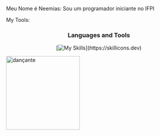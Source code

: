 Meu Nome é Neemias:
Sou um programador iniciante no IFPI

My Tools:


  
<h3 align="center">Languages and Tools</h3>

<div align="center">
  
 [![My Skills](https://skillicons.dev/icons?i=html,css,js,,prisma,,express,py,vscode,github,)](https://skillicons.dev)
 
</div>


<img src="https://media1.giphy.com/media/OkoScrMcY324r1j1HZ/source.gif" width="200" alt="dançante" >
